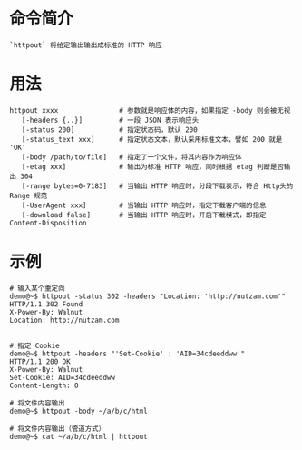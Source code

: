 # 命令简介 

    `httpout` 将给定输出输出成标准的 HTTP 响应

# 用法

    httpout xxxx               # 参数就是响应体的内容，如果指定 -body 则会被无视
       [-headers {..}]         # 一段 JSON 表示响应头
       [-status 200]           # 指定状态码，默认 200
       [-status_text xxx]      # 指定状态文本，默认采用标准文本，譬如 200 就是 'OK'
       [-body /path/to/file]   # 指定了一个文件，将其内容作为响应体
       [-etag xxx]             # 输出为标准 HTTP 响应，同时根据 etag 判断是否输出 304
       [-range bytes=0-7183]   # 当输出 HTTP 响应时，分段下载表示，符合 Http头的 Range 规范
       [-UserAgent xxx]        # 当输出 HTTP 响应时，指定下载客户端的信息
       [-download false]       # 当输出 HTTP 响应时，开启下载模式，即指定 Content-Disposition
             
    
# 示例

    # 输入某个重定向
    demo@~$ httpout -status 302 -headers "Location: 'http://nutzam.com'"
    HTTP/1.1 302 Found
    X-Power-By: Walnut
    Location: http://nutzam.com
    
    
    # 指定 Cookie
    demo@~$ httpout -headers "'Set-Cookie' : 'AID=34cdeeddww'"
    HTTP/1.1 200 OK
    X-Power-By: Walnut
    Set-Cookie: AID=34cdeeddww
    Content-Length: 0 
    
    # 将文件内容输出
    demo@~$ httpout -body ~/a/b/c/html
    
    # 将文件内容输出（管道方式）
    demo@~$ cat ~/a/b/c/html | httpout